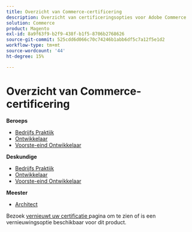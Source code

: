 ```yaml
---
title: Overzicht van Commerce-certificering
description: Overzicht van certificeringsopties voor Adobe Commerce
solution: Commerce
product: Magento
exl-id: 8a9f63f9-b2f9-438f-b1f5-8706b2768626
source-git-commit: 525cdd6d066c70c74246b1abb6df5c7a12f5e1d2
workflow-type: tm+mt
source-wordcount: '44'
ht-degree: 15%

---
```


# Overzicht van Commerce-certificering

**Beroeps**

* [ Bedrijfs Praktijk ](/help/certifications/ac/ac-p-business.md) <!--AD0-E712-->
* [ Ontwikkelaar ](/help/certifications/ac/ac-p-developer.md) <!--AD0-E717-->
* [ Voorste-eind Ontwikkelaar ](/help/certifications/ac/ac-p-fedeveloper0623.md) <!--AD0-E721-->

**Deskundige**

* [ Bedrijfs Praktijk ](/help/certifications/ac/ac-e-business.md) <!--AD0-E708-->
* [ Ontwikkelaar ](/help/certifications/ac/ac-e-developer.md) <!--AD0-E716-->
* [ Voorste-eind Ontwikkelaar ](/help/certifications/ac/ac-e-fedeveloper0623.md) <!--AD0-E720-->

**Meester**

* [ Architect ](/help/certifications/ac/ac-m-architect.md) <!--AD0-E718-->

Bezoek [ vernieuwt uw certificatie ](/help/certifications/renew.md) pagina om te zien of is een vernieuwingsoptie beschikbaar voor dit product.
